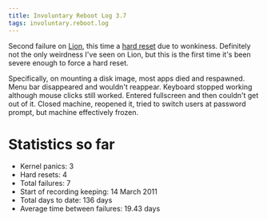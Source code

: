 ```yaml
---
title: Involuntary Reboot Log 3.7
tags: involuntary.reboot.log
---
```


Second failure on [Lion](/wiki/Lion), this time a [hard reset](/wiki/hard_reset) due to wonkiness. Definitely not the only weirdness I've seen on Lion, but this is the first time it's been severe enough to force a hard reset.

Specifically, on mounting a disk image, most apps died and respawned. Menu bar disappeared and wouldn't reappear. Keyboard stopped working although mouse clicks still worked. Entered fullscreen and then couldn't get out of it. Closed machine, reopened it, tried to switch users at password prompt, but machine effectively frozen.

# Statistics so far

-   Kernel panics: 3
-   Hard resets: 4
-   Total failures: 7
-   Start of recording keeping: 14 March 2011
-   Total days to date: 136 days
-   Average time between failures: 19.43 days


